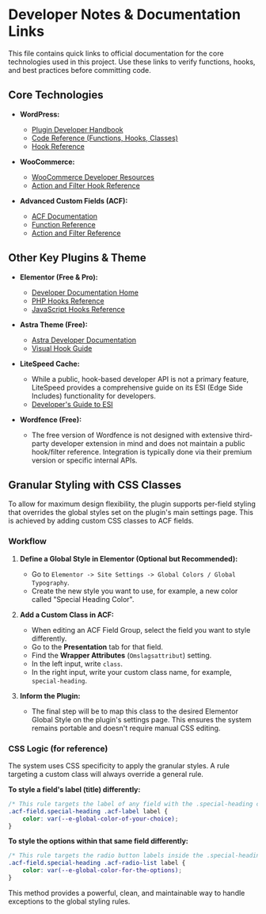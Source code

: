 # Developer Notes & Documentation Links

This file contains quick links to official documentation for the core technologies used in this project. Use these links to verify functions, hooks, and best practices before committing code.

## Core Technologies

- **WordPress:**
  - [Plugin Developer Handbook](https://developer.wordpress.org/plugins/)
  - [Code Reference (Functions, Hooks, Classes)](https://developer.wordpress.org/reference/)
  - [Hook Reference](https://developer.wordpress.org/reference/hooks/)

- **WooCommerce:**
  - [WooCommerce Developer Resources](https://developer.woocommerce.com/)
  - [Action and Filter Hook Reference](https://woocommerce.github.io/code-reference/hooks/hooks.html)

- **Advanced Custom Fields (ACF):**
  - [ACF Documentation](https://www.advancedcustomfields.com/resources/)
  - [Function Reference](https://www.advancedcustomfields.com/resources/functions/)
  - [Action and Filter Reference](https://www.advancedcustomfields.com/resources/actions-and-filters/)

## Other Key Plugins & Theme

- **Elementor (Free & Pro):**
  - [Developer Documentation Home](https://developers.elementor.com/)
  - [PHP Hooks Reference](https://developers.elementor.com/docs/hooks/)
  - [JavaScript Hooks Reference](https://developers.elementor.com/docs/hooks/js-hooks/)

- **Astra Theme (Free):**
  - [Astra Developer Documentation](https://wpastra.com/docs/documentation-for-developers/)
  - [Visual Hook Guide](https://wpastra.com/docs/visual-guide-to-astra-hooks/)

- **LiteSpeed Cache:**
  - While a public, hook-based developer API is not a primary feature, LiteSpeed provides a comprehensive guide on its ESI (Edge Side Includes) functionality for developers.
  - [Developer's Guide to ESI](https://docs.litespeedtech.com/lscache/lscwp/esi/)

- **Wordfence (Free):**
  - The free version of Wordfence is not designed with extensive third-party developer extension in mind and does not maintain a public hook/filter reference. Integration is typically done via their premium version or specific internal APIs.

## Granular Styling with CSS Classes

To allow for maximum design flexibility, the plugin supports per-field styling that overrides the global styles set on the plugin's main settings page. This is achieved by adding custom CSS classes to ACF fields.

### Workflow

1.  **Define a Global Style in Elementor (Optional but Recommended):**
    *   Go to `Elementor -> Site Settings -> Global Colors / Global Typography`.
    *   Create the new style you want to use, for example, a new color called "Special Heading Color".

2.  **Add a Custom Class in ACF:**
    *   When editing an ACF Field Group, select the field you want to style differently.
    *   Go to the **Presentation** tab for that field.
    *   Find the **Wrapper Attributes** (`Omslagsattribut`) setting.
    *   In the left input, write `class`.
    *   In the right input, write your custom class name, for example, `special-heading`.

3.  **Inform the Plugin:**
    *   The final step will be to map this class to the desired Elementor Global Style on the plugin's settings page. This ensures the system remains portable and doesn't require manual CSS editing.

### CSS Logic (for reference)

The system uses CSS specificity to apply the granular styles. A rule targeting a custom class will always override a general rule.

**To style a field's label (title) differently:**

```css
/* This rule targets the label of any field with the .special-heading class */
.acf-field.special-heading .acf-label label {
    color: var(--e-global-color-of-your-choice);
}
```

**To style the options within that same field differently:**

```css
/* This rule targets the radio button labels inside the .special-heading field */
.acf-field.special-heading .acf-radio-list label {
    color: var(--e-global-color-for-the-options);
}
```

This method provides a powerful, clean, and maintainable way to handle exceptions to the global styling rules.